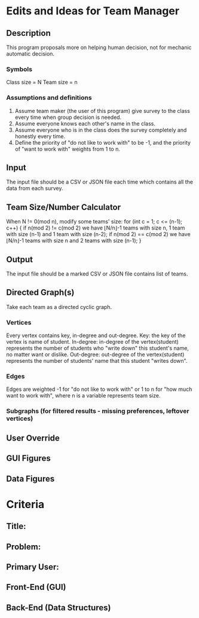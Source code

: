 # Edits and Ideas for Team Manager

## Description
This program proposals more on helping human decision, not for mechanic automatic decision.
### Symbols
Class size = N
Team size = n
### Assumptions and definitions
1. Assume team maker (the user of this program) give survey to the class every time when group decision is needed.
2. Assume everyone knows each other's name in the class.
3. Assume everyone who is in the class does the survey completely and honestly every time.
4. Define the priority of "do not like to work with" to be -1, and the priority of "want to work with" weights from 1 to n.

## Input
The input file should be a CSV or JSON file each time which contains all the data from each survey.
## Team Size/Number Calculator
When N != 0(mod n), modify some teams' size:
for (int c = 1; c <= (n-1); c++) {
     if n(mod 2) != c(mod 2)
        we have ⌊N/n⌋-1 teams with size n, 1 team with size (n-1) and 1 team with size (n-2);
     if n(mod 2) == c(mod 2)
        we have ⌊N/n⌋-1 teams with size n and 2 teams with size (n-1);
}
## Output
The input file should be a marked CSV or JSON file contains list of teams.

## Directed Graph(s)
Take each team as a directed cyclic graph.
### Vertices
Every vertex contains key, in-degree and out-degree.
Key: the key of the vertex is name of student.
In-degree: in-degree of the vertex(student) represents the number of students who "write down" this student's name, no matter want or dislike.
Out-degree: out-degree of the vertex(student) represents the number of students' name that this student "writes down".
### Edges
Edges are weighted -1 for "do not like to work with" or 1 to n for "how much want to work with", where n is a variable represents team size.
### Subgraphs (for filtered results - missing preferences, leftover vertices)

## User Override

## GUI Figures

## Data Figures



# Criteria

## Title:

## Problem:

## Primary User:

## Front-End (GUI)

## Back-End (Data Structures)
